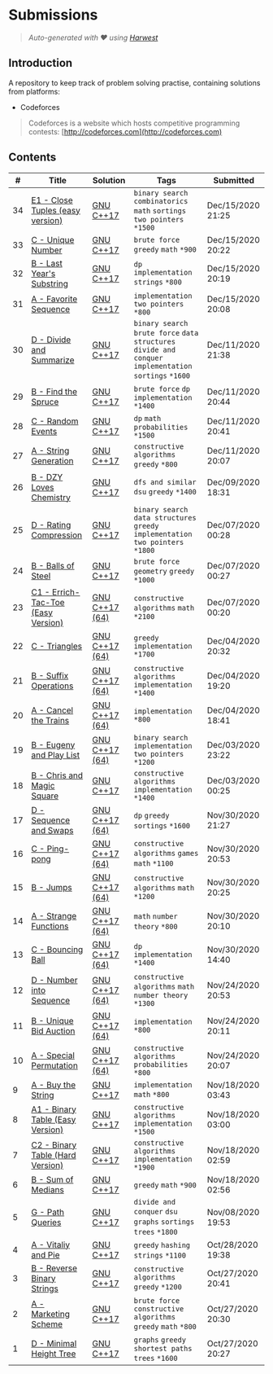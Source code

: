 Submissions
======================
> *Auto-generated with ❤ using [Harwest](https://github.com/nileshsah/harwest-tool)*

## Introduction

A repository to keep track of problem solving practise, containing solutions from platforms:
* Codeforces
> Codeforces is a website which hosts competitive programming contests: [http://codeforces.com](http://codeforces.com)

## Contents

| # | Title | Solution | Tags | Submitted |
|---| ----- | -------- | ---- | --------- |
34 | [E1 - Close Tuples (easy version)](https://codeforces.com/contest/1462/problem/E1) | [GNU C++17](./codeforces\1462\E1.cpp) | `binary search` `combinatorics` `math` `sortings` `two pointers` `*1500` | Dec/15/2020 21:25 | 
33 | [C - Unique Number](https://codeforces.com/contest/1462/problem/C) | [GNU C++17](./codeforces\1462\C.cpp) | `brute force` `greedy` `math` `*900` | Dec/15/2020 20:22 | 
32 | [B - Last Year's Substring](https://codeforces.com/contest/1462/problem/B) | [GNU C++17](./codeforces\1462\B.cpp) | `dp` `implementation` `strings` `*800` | Dec/15/2020 20:19 | 
31 | [A - Favorite Sequence](https://codeforces.com/contest/1462/problem/A) | [GNU C++17](./codeforces\1462\A.cpp) | `implementation` `two pointers` `*800` | Dec/15/2020 20:08 | 
30 | [D - Divide and Summarize](https://codeforces.com/contest/1461/problem/D) | [GNU C++17](./codeforces\1461\D.cpp) | `binary search` `brute force` `data structures` `divide and conquer` `implementation` `sortings` `*1600` | Dec/11/2020 21:38 | 
29 | [B - Find the Spruce](https://codeforces.com/contest/1461/problem/B) | [GNU C++17](./codeforces\1461\B.cpp) | `brute force` `dp` `implementation` `*1400` | Dec/11/2020 20:44 | 
28 | [C - Random Events](https://codeforces.com/contest/1461/problem/C) | [GNU C++17](./codeforces\1461\C.cpp) | `dp` `math` `probabilities` `*1500` | Dec/11/2020 20:41 | 
27 | [A - String Generation](https://codeforces.com/contest/1461/problem/A) | [GNU C++17](./codeforces\1461\A.cpp) | `constructive algorithms` `greedy` `*800` | Dec/11/2020 20:07 | 
26 | [B - DZY Loves Chemistry](https://codeforces.com/contest/445/problem/B) | [GNU C++17](./codeforces\445\B.cpp) | `dfs and similar` `dsu` `greedy` `*1400` | Dec/09/2020 18:31 | 
25 | [D - Rating Compression](https://codeforces.com/contest/1450/problem/D) | [GNU C++17](./codeforces\1450\D.cpp) | `binary search` `data structures` `greedy` `implementation` `two pointers` `*1800` | Dec/07/2020 00:28 | 
24 | [B - Balls of Steel](https://codeforces.com/contest/1450/problem/B) | [GNU C++17](./codeforces\1450\B.cpp) | `brute force` `geometry` `greedy` `*1000` | Dec/07/2020 00:27 | 
23 | [C1 - Errich-Tac-Toe (Easy Version)](https://codeforces.com/contest/1450/problem/C1) | [GNU C++17 (64)](./codeforces\1450\C1.cpp) | `constructive algorithms` `math` `*2100` | Dec/07/2020 00:20 | 
22 | [C - Triangles](https://codeforces.com/contest/1453/problem/C) | [GNU C++17 (64)](./codeforces\1453\C.cpp) | `greedy` `implementation` `*1700` | Dec/04/2020 20:32 | 
21 | [B - Suffix Operations](https://codeforces.com/contest/1453/problem/B) | [GNU C++17 (64)](./codeforces\1453\B.cpp) | `constructive algorithms` `implementation` `*1400` | Dec/04/2020 19:20 | 
20 | [A - Cancel the Trains](https://codeforces.com/contest/1453/problem/A) | [GNU C++17 (64)](./codeforces\1453\A.cpp) | `implementation` `*800` | Dec/04/2020 18:41 | 
19 | [B - Eugeny and Play List](https://codeforces.com/contest/302/problem/B) | [GNU C++17 (64)](./codeforces\302\B.cpp) | `binary search` `implementation` `two pointers` `*1200` | Dec/03/2020 23:22 | 
18 | [B - Chris and Magic Square](https://codeforces.com/contest/711/problem/B) | [GNU C++17](./codeforces\711\B.cpp) | `constructive algorithms` `implementation` `*1400` | Dec/03/2020 00:25 | 
17 | [D - Sequence and Swaps](https://codeforces.com/contest/1455/problem/D) | [GNU C++17 (64)](./codeforces\1455\D.cpp) | `dp` `greedy` `sortings` `*1600` | Nov/30/2020 21:27 | 
16 | [C - Ping-pong](https://codeforces.com/contest/1455/problem/C) | [GNU C++17 (64)](./codeforces\1455\C.cpp) | `constructive algorithms` `games` `math` `*1100` | Nov/30/2020 20:53 | 
15 | [B - Jumps](https://codeforces.com/contest/1455/problem/B) | [GNU C++17 (64)](./codeforces\1455\B.cpp) | `constructive algorithms` `math` `*1200` | Nov/30/2020 20:25 | 
14 | [A - Strange Functions](https://codeforces.com/contest/1455/problem/A) | [GNU C++17 (64)](./codeforces\1455\A.cpp) | `math` `number theory` `*800` | Nov/30/2020 20:10 | 
13 | [C - Bouncing Ball](https://codeforces.com/contest/1457/problem/C) | [GNU C++17 (64)](./codeforces\1457\C.cpp) | `dp` `implementation` `*1400` | Nov/30/2020 14:40 | 
12 | [D - Number into Sequence](https://codeforces.com/contest/1454/problem/D) | [GNU C++17 (64)](./codeforces\1454\D.cpp) | `constructive algorithms` `math` `number theory` `*1300` | Nov/24/2020 20:53 | 
11 | [B - Unique Bid Auction](https://codeforces.com/contest/1454/problem/B) | [GNU C++17 (64)](./codeforces\1454\B.cpp) | `implementation` `*800` | Nov/24/2020 20:11 | 
10 | [A - Special Permutation](https://codeforces.com/contest/1454/problem/A) | [GNU C++17 (64)](./codeforces\1454\A.cpp) | `constructive algorithms` `probabilities` `*800` | Nov/24/2020 20:07 | 
9 | [A - Buy the String](https://codeforces.com/contest/1440/problem/A) | [GNU C++17](./codeforces\1440\A.cpp) | `implementation` `math` `*800` | Nov/18/2020 03:43 | 
8 | [A1 - Binary Table (Easy Version)](https://codeforces.com/contest/1439/problem/A1) | [GNU C++17](./codeforces\1439\A1.cpp) | `constructive algorithms` `implementation` `*1500` | Nov/18/2020 03:00 | 
7 | [C2 - Binary Table (Hard Version)](https://codeforces.com/contest/1440/problem/C2) | [GNU C++17](./codeforces\1440\C2.cpp) | `constructive algorithms` `implementation` `*1900` | Nov/18/2020 02:59 | 
6 | [B - Sum of Medians](https://codeforces.com/contest/1440/problem/B) | [GNU C++17](./codeforces\1440\B.cpp) | `greedy` `math` `*900` | Nov/18/2020 02:56 | 
5 | [G - Path Queries](https://codeforces.com/contest/1213/problem/G) | [GNU C++17](./codeforces\1213\G.cpp) | `divide and conquer` `dsu` `graphs` `sortings` `trees` `*1800` | Nov/08/2020 19:53 | 
4 | [A - Vitaliy and Pie](https://codeforces.com/contest/525/problem/A) | [GNU C++17](./codeforces\525\A.cpp) | `greedy` `hashing` `strings` `*1100` | Oct/28/2020 19:38 | 
3 | [B - Reverse Binary Strings](https://codeforces.com/contest/1437/problem/B) | [GNU C++17](./codeforces\1437\B.cpp) | `constructive algorithms` `greedy` `*1200` | Oct/27/2020 20:41 | 
2 | [A - Marketing Scheme](https://codeforces.com/contest/1437/problem/A) | [GNU C++17](./codeforces\1437\A.cpp) | `brute force` `constructive algorithms` `greedy` `math` `*800` | Oct/27/2020 20:30 | 
1 | [D - Minimal Height Tree](https://codeforces.com/contest/1437/problem/D) | [GNU C++17](./codeforces\1437\D.cpp) | `graphs` `greedy` `shortest paths` `trees` `*1600` | Oct/27/2020 20:27 | 